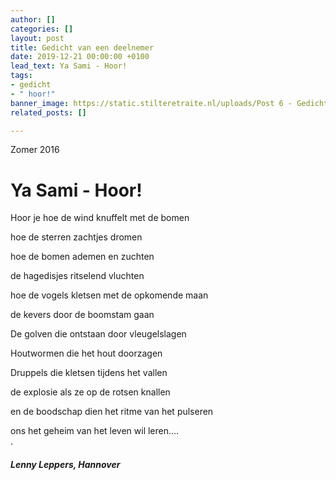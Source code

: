 ```yaml
---
author: []
categories: []
layout: post
title: Gedicht van een deelnemer
date: 2019-12-21 00:00:00 +0100
lead_text: Ya Sami - Hoor!
tags:
- gedicht
- " hoor!"
banner_image: https://static.stilteretraite.nl/uploads/Post 6 - Gedicht.jpg
related_posts: []

---
```

Zomer 2016

# Ya Sami - Hoor!

Hoor je hoe de wind knuffelt met de bomen

hoe de sterren zachtjes dromen

hoe de bomen ademen en zuchten

de hagedisjes ritselend vluchten

hoe de vogels kletsen met de opkomende maan

de kevers door de boomstam gaan

De golven die ontstaan door vleugelslagen

Houtwormen die het hout doorzagen

Druppels die kletsen tijdens het vallen

de explosie als ze op de rotsen knallen

en de boodschap dien het ritme van het pulseren

ons het geheim van het leven wil leren….  
.

###### **Lenny Leppers, Hannover**